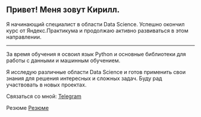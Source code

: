 Привет! Меня зовут Кирилл.
---
Я начинающий специалист в области Data Science. Успешно окончил курс от Яндекс.Практикума и продолжаю активно развиваться в этом направлении.

---

За время обучения я освоил язык Python и основные библиотеки для работы с данными и машинным обучением.

Я исследую различные области Data Science и готов применить свои знания для решения интересных и сложных задач. Буду рад участвовать в новых проектах.

Связаться со мной:
[Telegram](https://t.me/prozorovpro)

Резюме
[Резюме](https://hh.ru/resume/3d9968f4ff0c1bf4a50039ed1f766e72584466)
